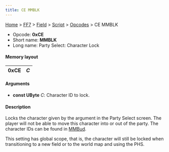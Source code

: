 ```yaml
---
title: CE MMBLK
---
```


[Home](../../../../Main%20Page.md.md) > [FF7](../../../../FF7.md) > [Field](../../../Field.md) > [Script](../../Script.md) > [Opcodes](../Opcodes.md) > CE MMBLK

-   Opcode: **0xCE**
-   Short name: **MMBLK**
-   Long name: Party Select: Character Lock

#### Memory layout

| 0xCE | *C* |
|------|-----|

#### Arguments

-   **const UByte** *C*: Character ID to lock.

#### Description

Locks the character given by the argument in the Party Select screen.
The player will not be able to move this character into or out of the
party. The character IDs can be found in [MMBud][].

This setting has global scope, that is, the character will still be
locked when transitioning to a new field or to the world map and using
the PHS.

  [MMBud]: CD%20MMBud.md "wikilink"
